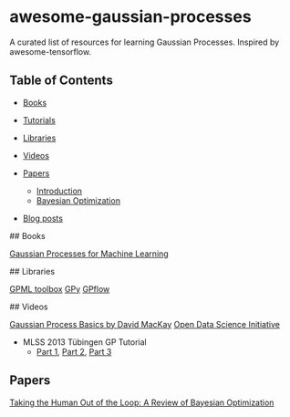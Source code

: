 # awesome-gaussian-processes
A curated list of resources for learning Gaussian Processes. Inspired by awesome-tensorflow.


## Table of Contents

<!-- MarkdownTOC depth=4 -->

- [Books](#books)
- [Tutorials](#github-tutorials)

- [Libraries](#libraries)
- [Videos](#video)
- [Papers](#papers)
    - [Introduction](#Intro)
    - [Bayesian Optimization](#BO)
- [Blog posts](#blogs)



<!-- /MarkdownTOC -->

<a name="books" />
## Books

[Gaussian Processes for Machine Learning](http://www.gaussianprocess.org/gpml/)

<a name="libraries" />
## Libraries

[GPML toolbox](http://www.gaussianprocess.org/gpml/code/matlab/doc/)
[GPy](https://github.com/SheffieldML/GPy)
[GPflow](https://github.com/GPflow/GPflow)


<a name="video" />
## Videos

[Gaussian Process Basics by David MacKay](http://videolectures.net/gpip06_mackay_gpb/)
[Open Data Science Initiative](https://www.youtube.com/user/ProfNeilLawrence)
* MLSS 2013 Tübingen GP Tutorial
  - [Part 1](https://youtu.be/50Vgw11qn0o), [Part 2](https://youtu.be/TR0LCVslIIM), [Part 3](https://youtu.be/KRLW5abMV6s)


## Papers

[Taking the Human Out of the Loop: A Review of Bayesian Optimization](https://www.cs.ox.ac.uk/people/nando.defreitas/publications/BayesOptLoop.pdf)